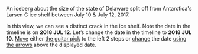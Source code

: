 <p>An iceberg about the size of the state of Delaware split off from Antarctica's Larsen C ice shelf between July 10 & July 12, 2017.</p>

<p>In this view, we can see a distinct crack in the ice shelf. Note the date in the timeline is on <strong>2018 JUL 12</strong>. Let’s change the date in the timeline to <strong>2018 JUL 10</strong>. <u>Move</u> either <u>the guitar pick</u> to the left 2 steps or <u>change</u> the date <u>using the arrows</u> above the displayed date.</p>
